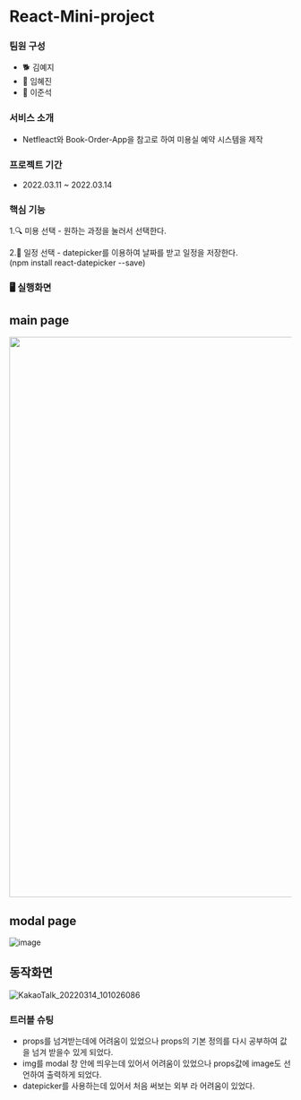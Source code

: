 # React-Mini-project

### 팀원 구성
  - 🐕 김예지
  - 🐣 임혜진
  - 🐹 이준석

### 서비스 소개
- Netfleact와 Book-Order-App을 참고로 하여 미용실 예약 시스템을 제작


### 프로젝트 기간
- 2022.03.11 ~ 2022.03.14


### 핵심 기능
  1.🔍 미용 선택 - 원하는 과정을 눌러서 선택한다.
  
  2.📖 일정 선택 - datepicker를 이용하여 날짜를 받고 일정을 저장한다. <br>
  (npm install react-datepicker --save)


### 🖥 실행화면 

 ## main page
  
  <img src ="https://user-images.githubusercontent.com/95362504/158073853-c38946cc-0bab-4922-b96f-7fb4e8846b04.png" width="1000">
<br>
  
 ## modal page
![image](https://user-images.githubusercontent.com/95362504/158073581-0122e6d3-f32a-4cc5-88d0-658adf623cfe.png)
<br>

## 동작화면
![KakaoTalk_20220314_101026086](https://user-images.githubusercontent.com/95362504/158088736-7c9976a4-84fc-41e1-adee-beeb64a5149e.gif)



### 트러블 슈팅
- props를 넘겨받는데에 어려움이 있었으나 props의 기본 정의를 다시 공부하여 값을 넘겨 받을수 있게 되었다. <br>
- img를 modal 창 안에 띄우는데 있어서 어려움이 있었으나 props값에 image도 선언하여 출력하게 되었다. <br>
- datepicker를 사용하는데 있어서 처음 써보는 외부 라 어려움이 있었다. <br>
